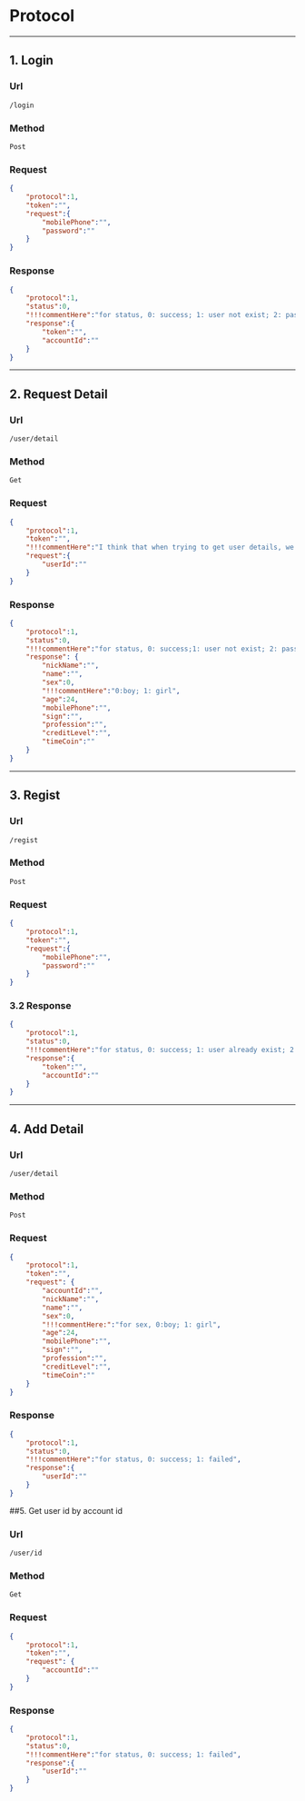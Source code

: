# Protocol

---

## 1. Login
### Url
	/login
### Method
	Post
### Request
``` json
{
	"protocol":1,
	"token":"",
	"request":{
		"mobilePhone":"",
		"password":""
	}
}
```

### Response
``` json
{
	"protocol":1,
	"status":0,
	"!!!commentHere":"for status, 0: success; 1: user not exist; 2: password error; 3: other",
	"response":{
		"token":"",
		"accountId":""
	}
}
```

---

## 2. Request Detail
### Url
	/user/detail
### Method
	Get
### Request
``` json
{
	"protocol":1,
	"token":"",
	"!!!commentHere":"I think that when trying to get user details, we need to identify user as well.",
	"request":{
		"userId":""
	}
}
```

### Response
``` json
{
	"protocol":1,
	"status":0,
	"!!!commentHere":"for status, 0: success;1: user not exist; 2: password error; 3: other",
	"response": {
		"nickName":"",
		"name":"",
		"sex":0,
		"!!!commentHere":"0:boy; 1: girl",
		"age":24,
		"mobilePhone":"",
		"sign":"",
		"profession":"",
		"creditLevel":"",
		"timeCoin":""
	}
}
```

---

## 3. Regist
### Url
	/regist
### Method
	Post
### Request
``` json
{
	"protocol":1,
	"token":"",
	"request":{
		"mobilePhone":"",
		"password":""
	}
}
```

### 3.2 Response
``` json
{
	"protocol":1,
	"status":0,
	"!!!commentHere":"for status, 0: success; 1: user already exist; 2: failed",
	"response":{
		"token":"",
		"accountId":""
	}
}
```

---

## 4. Add Detail
### Url
	/user/detail
### Method
	Post
### Request
``` json
{
	"protocol":1,
	"token":"",
	"request": {
		"accountId":"",
		"nickName":"",
		"name":"",
		"sex":0,
		"!!!commentHere:":"for sex, 0:boy; 1: girl",
		"age":24,
		"mobilePhone":"",
		"sign":"",
		"profession":"",
		"creditLevel":"",
		"timeCoin":""
	}
}
```

### Response
``` json
{
	"protocol":1,
	"status":0,
	"!!!commentHere":"for status, 0: success; 1: failed",
	"response":{
		"userId":""
	}
}
```

##5. Get user id by account id
### Url
	/user/id
### Method
	Get
### Request
``` json
{
	"protocol":1,
	"token":"",
	"request": {
		"accountId":""
	}
}
```

### Response
``` json
{
	"protocol":1,
	"status":0,
	"!!!commentHere":"for status, 0: success; 1: failed",
	"response":{
		"userId":""
	}
}
```
